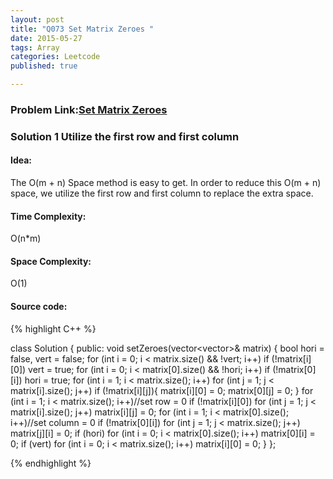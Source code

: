 ```yaml
---
layout: post
title: "Q073 Set Matrix Zeroes "
date: 2015-05-27
tags: Array 
categories: Leetcode
published: true

---
```

### Problem Link:[Set Matrix Zeroes ](https://leetcode.com/problems/set-matrix-zeroes/) 

### Solution 1 Utilize the first row and first column

#### Idea:

The O(m + n) Space method is easy to get. In order to reduce this O(m + n) space, we utilize the first row and first column to replace the extra space. 

#### Time Complexity:

O(n*m)

#### Space Complexity:

O(1)

#### Source code:
{% highlight C++ %}

class Solution {
public:
    void setZeroes(vector<vector<int>>& matrix) {
        bool hori = false, vert = false;
        for (int i = 0; i < matrix.size() && !vert; i++)
            if (!matrix[i][0])
                vert = true;
        for (int i = 0; i < matrix[0].size() && !hori; i++)
            if (!matrix[0][i])
                hori = true;
        for (int i = 1; i < matrix.size(); i++)
            for (int j = 1; j < matrix[i].size(); j++)
                if (!matrix[i][j]){
                    matrix[i][0] = 0;
                    matrix[0][j] = 0;
                }
        for (int i = 1; i < matrix.size(); i++)//set row = 0
            if (!matrix[i][0])
                for (int j = 1; j < matrix[i].size(); j++)
                    matrix[i][j] = 0;
        for (int i = 1; i < matrix[0].size(); i++)//set column = 0
            if (!matrix[0][i])
                for (int j = 1; j < matrix.size(); j++)
                    matrix[j][i] = 0;
        if (hori)
            for (int i = 0; i < matrix[0].size(); i++)
                matrix[0][i] = 0;
        if (vert)
            for (int i = 0; i < matrix.size(); i++)
                matrix[i][0] = 0;
    }
};

{% endhighlight %}

